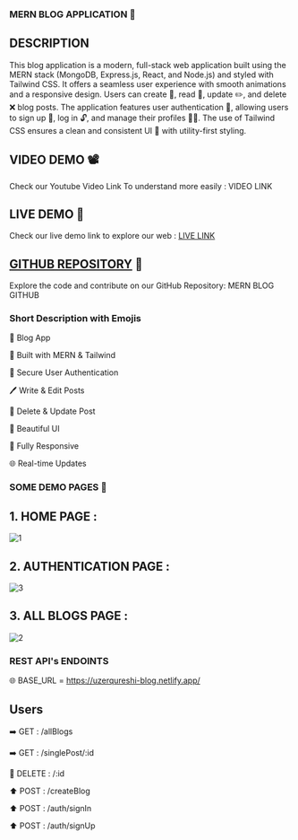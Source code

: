 ### MERN BLOG APPLICATION 📒

## DESCRIPTION
This blog application is a modern, full-stack web application built using the MERN stack (MongoDB, Express.js, React, and Node.js) and styled with Tailwind CSS. It offers a seamless user experience with smooth animations and a responsive design. Users can create 📝, read 📖, update ✏️, and delete ❌ blog posts. The application features user authentication 🔐, allowing users to sign up 📝, log in 🔓, and manage their profiles 🧑‍💻. The use of Tailwind CSS ensures a clean and consistent UI 🎨 with utility-first styling.


## VIDEO DEMO 📽️
Check our Youtube Video Link To understand more easily : VIDEO LINK

## LIVE DEMO 🎥
Check our live demo link to explore our web : [LIVE LINK](https://uzerqureshi-blog.netlify.app )

## [GITHUB REPOSITORY](https://github.com/08Uzair/Uzer-2024-Blog) 🤖
Explore the code and contribute on our GitHub Repository: MERN BLOG GITHUB

### Short Description with Emojis
📝 Blog App

🚀 Built with MERN & Tailwind

🔐 Secure User Authentication

🖊️ Write & Edit Posts

🚩 Delete & Update Post

🎨 Beautiful UI

📱 Fully Responsive

🌐 Real-time Updates

### SOME DEMO PAGES 🌌

## 1. HOME PAGE :

![1](https://github.com/user-attachments/assets/4f1fa66f-56b0-43d9-b242-474774ff3bd5)

## 2. AUTHENTICATION PAGE :

![3](https://github.com/user-attachments/assets/956636ef-c2ec-47ef-9fb1-9271c13664b3)

## 3. ALL BLOGS PAGE : 

![2](https://github.com/user-attachments/assets/4a0de8f9-860f-4250-96c6-24867f71d054)


### REST API's ENDOINTS

🌐 BASE_URL = https://uzerqureshi-blog.netlify.app/

## Users
➡️ GET : /allBlogs

➡️ GET : /singlePost/:id

🚮 DELETE : /:id

⬆️ POST : /createBlog

⬆️ POST : /auth/signIn

⬆️ POST : /auth/signUp



